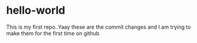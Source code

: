 # hello-world
This is my first repo..Yaay
these are the commit changes and I am trying to make them for the first time on github
